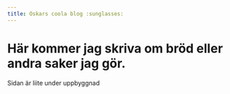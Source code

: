 ```yaml
---
title: Oskars coola blog :sunglasses:
---
```


# Här kommer jag skriva om bröd eller andra saker jag gör.

Sidan är liite under uppbyggnad 